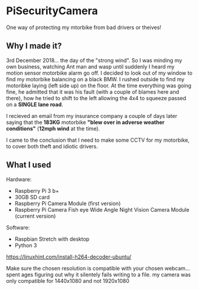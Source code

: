 PiSecurityCamera
======
One way of protecting my mtorbike from bad drivers or theives!

Why I made it?
------
3rd December 2018... the day of the "strong wind". So I was minding my own business, watching Ant man and wasp until suddenly I heard my motion sensor motorbike alarm go off. I decided to look out of my window to find my motorbike balancing on a black BMW. I rushed outside to find my motoribke laying (left side up) on the floor. At the time everything was going fine, he admitted that it was his fault (with a couple of blames here and there), how he tried to shift to the left allowing the 4x4 to squeeze passed on a **SINGLE lane road**.

I recieved an email from my insurance company a couple of days later saying that the **183KG** motorbike **"blew over in adverse weather conditions"** (**12mph wind** at the time).

I came to the conclusion that I need to make some CCTV for my motorbike, to cover both theft and idiotic drivers.


What I used
------
Hardware:
 - Raspberry Pi 3 b+
 - 30GB SD card
 - Raspberry Pi Camera Module (first version)
 - Raspberry Pi Camera Fish eye Wide Angle Night Vision Camera Module (current version)

Software: 
 - Raspbian Stretch with desktop
 - Python 3







https://linuxhint.com/install-h264-decoder-ubuntu/


Make sure the chosen resolution is compatible with your chosen webcam... spent ages figuring out why it silentely fails writing to a file.
my camera was only compatible for 1440x1080 and not 1920x1080